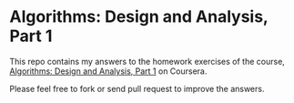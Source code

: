 # Algorithms: Design and Analysis, Part 1

This repo contains my answers to the homework exercises of the course, [Algorithms: Design and
Analysis, Part 1](https://www.coursera.org/learn/algorithm-design-analysis/) on Coursera. 

Please feel free to fork or send pull request to improve the answers.
